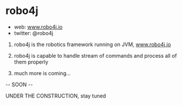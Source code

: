 # robo4j

* web: www.robo4j.io
* twitter: @robo4j
 

1. robo4j is the robotics framework running on JVM, www.robo4j.io

2. robo4j is capable to handle stream of commands and process all of them properly

3. much more is coming...

-- SOON --

UNDER THE CONSTRUCTION, stay tuned 
